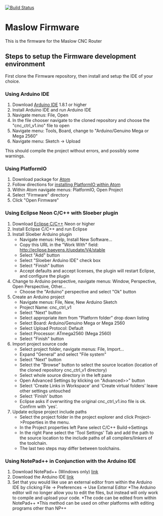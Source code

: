 [![Build Status](https://travis-ci.org/MaslowCNC/Firmware.svg?branch=master)](https://travis-ci.org/MaslowCNC/Firmware)

# Maslow Firmware

This is the firmware for the Maslow CNC Router


## Steps to setup the Firmware development environment

First clone the Firmware repository, then install and setup the IDE of your choice.

### Using Arduino IDE
1. Download [Arduino IDE](https://www.arduino.cc/en/main/software) 1.8.1 or higher
2. Install Arduino IDE and run Arduino IDE
3. Navigate menus: File, Open
4. In the file chooser navigate to the cloned repository and choose the "cnc_ctrl_v1.ino" file to open
5. Navigate menu: Tools, Board, change to "Arduino/Genuino Mega or Mega 2560"
6. Navigate menu: Sketch -> Upload

This should compile the project without errors, and possibly some warnings.

### Using PlatformIO
1. Download package for [Atom](https://atom.io/)
2. Follow directions for [installing PlatformIO within Atom](http://docs.platformio.org/en/latest/ide/atom.html#ide-installation)
3. Within Atom navigate menus: PlatformIO, Open Project
4. Select "Firmware" directory
5. Click "Open Firmware" 

### Using Eclipse Neon C/C++ with Sloeber plugin

1. Download [Eclipse C/C++](https://eclipse.org/downloads/) Neon or higher
2. Install Eclipse C/C++ and run Eclipse
3. Install Sloeber Arduino plugin
   * Navigate menus: Help, Install New Software...
   * Copy this URL in the "Work With" field: http://eclipse.baeyens.it/update/V4/stable
   * Select "Add" button
   * Select "Sloeber Arduino IDE" check box
   * Select "Finish" button
   * Accept defaults and accept licenses, the plugin will restart Eclipse, and configure the plugin
4. Change to Arduino perspective, navigate menus: Window, Perspective, Open Perspective, Other...
   * Choose the "Arduino" perspective and select "Ok" button
5. Create an Arduino project
   * Navigate menus: File, New, New Arduino Sketch
   * Project Name: cnc_ctrl_v1
   * Select "Next" button
   * Select appropriate item from "Platform folder" drop down listing
   * Select Board: Arduino/Genuino Mega or Mega 2560
   * Select Upload Protocol: Default
   * Select Processor: ATmega2560 (Mega 2560)
   * Select "Finish" button
6. Import project source code
   * Select project folder, navigate menus: File, Import...
   * Expand "General" and select "File system"
   * Select "Next" button
   * Select the "Browse" button to select the source location (location of the cloned repository cnc_ctrl_v1 directory)
   * Select whole source directory in the left pane
   * Open Advanced Settings by klicking on "Advanced>>" button
   * Select 'Create Links in Workspace' and 'Create virtual folders' leave other settings untouched
   * Select 'Finish' button
   * Eclipse asks if overwriting the original cnc_ctrl_v1.ino file is ok. Confirm with 'yes'.
7. Update eclipse project include paths
   * Select the project folder in the project explorer and click Project->Properties in the menu.
   * In the Project properties left Pane select C/C++ Build->Settings
   * In the right Pane select the 'Tool Settings' Tab and add the path to the source location to the include paths of all compilers/linkers of the toolchain.
   * The last two steps may differ between toolchains.
   
   
### Using NotePad++ in Conjunction with the Arduino IDE
1. Download NotePad++ (Windows only) [link](https://notepad-plus-plus.org/)
2. Download the Arduino IDE          [link](https://www.arduino.cc/en/main/software)
3. Set that you would like use an external editor from within the Arduino IDE by clicking File -> Preferences -> Use External Editor
   *The Arduino editor will no longer allow you to edit the files, but instead will only work to compile and upload your code. 
   *The code can be edited from within NotePad++
   *This method can be used on other platforms with editing programs other than NP++

